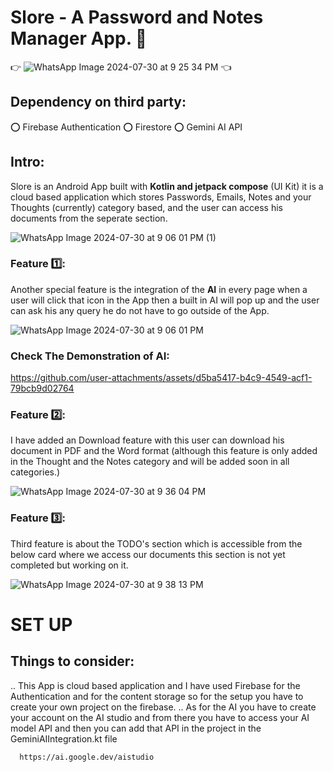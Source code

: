 ﻿# **Slore** - A Password and Notes Manager App.   📝

   👉  ![WhatsApp Image 2024-07-30 at 9 25 34 PM](https://github.com/user-attachments/assets/8665b098-b3cd-419f-a8f4-3ef85f0815d9)  👈

## Dependency on third party:

   ⭕ Firebase Authentication
   ⭕ Firestore
   ⭕ Gemini AI API
   


## Intro:
  Slore is an Android App built with **Kotlin and jetpack compose** (UI Kit) it is a cloud based application which stores Passwords, Emails, Notes and your Thoughts (currently) category 
  based, and the user can access his documents from the seperate section.

![WhatsApp Image 2024-07-30 at 9 06 01 PM (1)](https://github.com/user-attachments/assets/ed340e94-14be-46e1-98a8-ab94d7d7671b)

### Feature 1️⃣:
Another special feature is the integration of the **AI** in every page when a user will click that icon in the App then a built in AI will pop up and the user can ask his any query he do
not have to go outside of the App.

![WhatsApp Image 2024-07-30 at 9 06 01 PM](https://github.com/user-attachments/assets/ff92b6a4-4f34-4ecc-aa88-705eab3e89a4)


### Check The Demonstration of AI:

https://github.com/user-attachments/assets/d5ba5417-b4c9-4549-acf1-79bcb9d02764

### Feature 2️⃣:

I have added an Download feature with this user can download his document in PDF and the Word format (although this feature is only added in the Thought and the Notes category and will
be added soon in all categories.)

![WhatsApp Image 2024-07-30 at 9 36 04 PM](https://github.com/user-attachments/assets/f9f6974b-83b6-40b2-a6ab-6916bae42193)


### Feature 3️⃣:

Third feature is about the TODO's section which is accessible from the below card where we access our documents this section is not yet completed but working on it.

![WhatsApp Image 2024-07-30 at 9 38 13 PM](https://github.com/user-attachments/assets/ad509803-2694-420c-b8d0-d41d0f19c889)

# SET UP


## Things to consider:
   .. This App is cloud based application and I have used Firebase for the Authentication and for the content storage so for the setup you have to create your own project on the firebase.
   .. As for the AI you have to create your account on the AI studio and from there you have to access your AI model API and then you can add that API in the project in the
      GeminiAIIntegration.kt file

      https://ai.google.dev/aistudio

      


